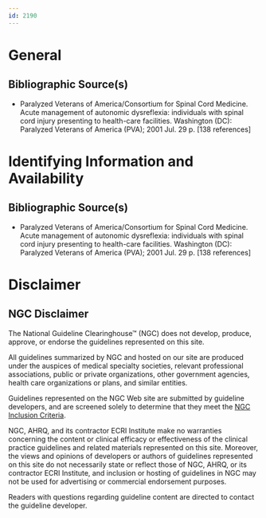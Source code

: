 ```yaml
---
id: 2190
---
```


# General

## Bibliographic Source(s)

- Paralyzed Veterans of America/Consortium for Spinal Cord Medicine. Acute management of autonomic dysreflexia: individuals with spinal cord injury presenting to health-care facilities. Washington (DC): Paralyzed Veterans of America (PVA); 2001 Jul. 29 p. [138 references]

# Identifying Information and Availability

## Bibliographic Source(s)

- Paralyzed Veterans of America/Consortium for Spinal Cord Medicine. Acute management of autonomic dysreflexia: individuals with spinal cord injury presenting to health-care facilities. Washington (DC): Paralyzed Veterans of America (PVA); 2001 Jul. 29 p. [138 references]

# Disclaimer

## NGC Disclaimer

The National Guideline Clearinghouse™ (NGC) does not develop, produce, approve, or endorse the guidelines represented on this site.

All guidelines summarized by NGC and hosted on our site are produced under the auspices of medical specialty societies, relevant professional associations, public or private organizations, other government agencies, health care organizations or plans, and similar entities.

Guidelines represented on the NGC Web site are submitted by guideline developers, and are screened solely to determine that they meet the [NGC Inclusion Criteria](/help-and-about/summaries/inclusion-criteria).

NGC, AHRQ, and its contractor ECRI Institute make no warranties concerning the content or clinical efficacy or effectiveness of the clinical practice guidelines and related materials represented on this site. Moreover, the views and opinions of developers or authors of guidelines represented on this site do not necessarily state or reflect those of NGC, AHRQ, or its contractor ECRI Institute, and inclusion or hosting of guidelines in NGC may not be used for advertising or commercial endorsement purposes.

Readers with questions regarding guideline content are directed to contact the guideline developer.

